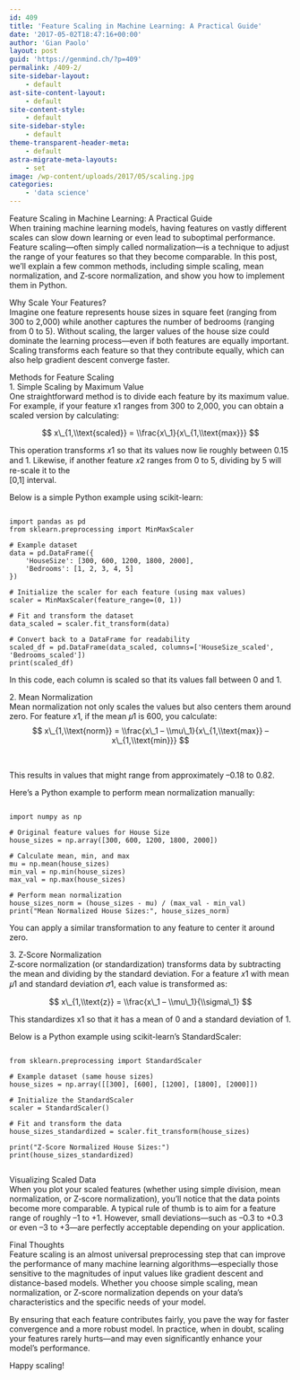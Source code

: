 ```yaml
---
id: 409
title: 'Feature Scaling in Machine Learning: A Practical Guide'
date: '2017-05-02T18:47:16+00:00'
author: 'Gian Paolo'
layout: post
guid: 'https://genmind.ch/?p=409'
permalink: /409-2/
site-sidebar-layout:
    - default
ast-site-content-layout:
    - default
site-content-style:
    - default
site-sidebar-style:
    - default
theme-transparent-header-meta:
    - default
astra-migrate-meta-layouts:
    - set
image: /wp-content/uploads/2017/05/scaling.jpg
categories:
    - 'data science'
---
```


Feature Scaling in Machine Learning: A Practical Guide  
When training machine learning models, having features on vastly different scales can slow down learning or even lead to suboptimal performance. Feature scaling—often simply called normalization—is a technique to adjust the range of your features so that they become comparable. In this post, we’ll explain a few common methods, including simple scaling, mean normalization, and Z‑score normalization, and show you how to implement them in Python.

Why Scale Your Features?  
Imagine one feature represents house sizes in square feet (ranging from 300 to 2,000) while another captures the number of bedrooms (ranging from 0 to 5). Without scaling, the larger values of the house size could dominate the learning process—even if both features are equally important. Scaling transforms each feature so that they contribute equally, which can also help gradient descent converge faster.

Methods for Feature Scaling  
1\. Simple Scaling by Maximum Value  
One straightforward method is to divide each feature by its maximum value. For example, if your feature x1 ranges from 300 to 2,000, you can obtain a scaled version by calculating:

$$  
x\_{1,\\text{scaled}} = \\frac{x\_1}{x\_{1,\\text{max}}}  
$$

This operation transforms 𝑥1 so that its values now lie roughly between 0.15 and 1. Likewise, if another feature 𝑥2 ranges from 0 to 5, dividing by 5 will re-scale it to the  
\[0,1\] interval.

Below is a simple Python example using scikit-learn:

```

import pandas as pd
from sklearn.preprocessing import MinMaxScaler

# Example dataset
data = pd.DataFrame({
    'HouseSize': [300, 600, 1200, 1800, 2000],
    'Bedrooms': [1, 2, 3, 4, 5]
})

# Initialize the scaler for each feature (using max values)
scaler = MinMaxScaler(feature_range=(0, 1))

# Fit and transform the dataset
data_scaled = scaler.fit_transform(data)

# Convert back to a DataFrame for readability
scaled_df = pd.DataFrame(data_scaled, columns=['HouseSize_scaled', 'Bedrooms_scaled'])
print(scaled_df)

```

In this code, each column is scaled so that its values fall between 0 and 1.

2\. Mean Normalization  
Mean normalization not only scales the values but also centers them around zero. For feature 𝑥1, if the mean 𝜇1 is 600, you calculate:  
$$  
x\_{1,\\text{norm}} = \\frac{x\_1 – \\mu\_1}{x\_{1,\\text{max}} – x\_{1,\\text{min}}}  
$$

​

This results in values that might range from approximately –0.18 to 0.82.

Here’s a Python example to perform mean normalization manually:

```

import numpy as np

# Original feature values for House Size
house_sizes = np.array([300, 600, 1200, 1800, 2000])

# Calculate mean, min, and max
mu = np.mean(house_sizes)
min_val = np.min(house_sizes)
max_val = np.max(house_sizes)

# Perform mean normalization
house_sizes_norm = (house_sizes - mu) / (max_val - min_val)
print("Mean Normalized House Sizes:", house_sizes_norm)

```

You can apply a similar transformation to any feature to center it around zero.

3\. Z‑Score Normalization  
Z‑score normalization (or standardization) transforms data by subtracting the mean and dividing by the standard deviation. For a feature 𝑥1 with mean 𝜇1 and standard deviation 𝜎1, each value is transformed as:

$$  
x\_{1,\\text{z}} = \\frac{x\_1 – \\mu\_1}{\\sigma\_1}  
$$

This standardizes x1 so that it has a mean of 0 and a standard deviation of 1.

Below is a Python example using scikit-learn’s StandardScaler:

```

from sklearn.preprocessing import StandardScaler

# Example dataset (same house sizes)
house_sizes = np.array([[300], [600], [1200], [1800], [2000]])

# Initialize the StandardScaler
scaler = StandardScaler()

# Fit and transform the data
house_sizes_standardized = scaler.fit_transform(house_sizes)

print("Z-Score Normalized House Sizes:")
print(house_sizes_standardized)


```

Visualizing Scaled Data  
When you plot your scaled features (whether using simple division, mean normalization, or Z‑score normalization), you’ll notice that the data points become more comparable. A typical rule of thumb is to aim for a feature range of roughly –1 to +1. However, small deviations—such as –0.3 to +0.3 or even –3 to +3—are perfectly acceptable depending on your application.

Final Thoughts  
Feature scaling is an almost universal preprocessing step that can improve the performance of many machine learning algorithms—especially those sensitive to the magnitudes of input values like gradient descent and distance-based models. Whether you choose simple scaling, mean normalization, or Z‑score normalization depends on your data’s characteristics and the specific needs of your model.

By ensuring that each feature contributes fairly, you pave the way for faster convergence and a more robust model. In practice, when in doubt, scaling your features rarely hurts—and may even significantly enhance your model’s performance.

Happy scaling!